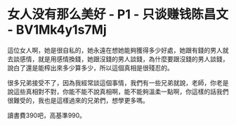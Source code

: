 # 女人没有那么美好 - P1 - 只谈赚钱陈昌文 - BV1Mk4y1s7Mj

這位女人啊，她是很自私的，她永遠在想她能夠獲得多少好處，她跟有錢的男人就去談感情，就是用感情換錢，她跟沒錢的男人談錢，為什麼要跟沒錢的男人談錢，說白了還是能榨出來多少算多少，所以這個真相是很殘忍的。

很多兄弟接受不了，因為我經常談這個事情，我們有一些兄弟就說，老師，你老是說這些真相對不對，你能不能不說真相啊，能不能夠溫柔一點啊，你這樣的話我們很難受的，我也是這樣過來的兄弟們，想學更多嗎。

讀書費390吧，高基準990。